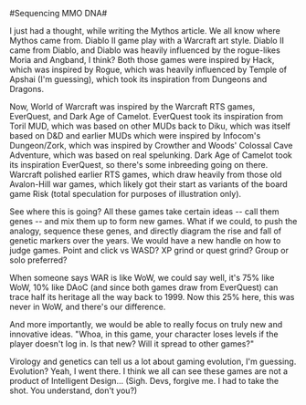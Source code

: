 #Sequencing MMO DNA#

I just had a thought, while writing the Mythos article. We all know where Mythos came from. Diablo II game play with a Warcraft art style. Diablo II came from Diablo, and Diablo was heavily influenced by the rogue-likes Moria and Angband, I think? Both those games were inspired by Hack, which was inspired by Rogue, which was heavily influenced by Temple of Apshai (I'm guessing), which took its inspiration from Dungeons and Dragons.

Now, World of Warcraft was inspired by the Warcraft RTS games, EverQuest, and Dark Age of Camelot. EverQuest took its inspiration from Toril MUD, which was based on other MUDs back to Diku, which was itself based on D&D and earlier MUDs which were inspired by Infocom's Dungeon/Zork, which was inspired by Crowther and Woods' Colossal Cave Adventure, which was based on real spelunking. Dark Age of Camelot took its inspiration EverQuest, so there's some inbreeding going on there. Warcraft polished earlier RTS games, which draw heavily from those old Avalon-Hill war games, which likely got their start as variants of the board game Risk (total speculation for purposes of illustration only).

See where this is going? All these games take certain ideas -- call them genes -- and mix them up to form new games. What if we could, to push the analogy, sequence these genes, and directly diagram the rise and fall of genetic markers over the years. We would have a new handle on how to judge games. Point and click vs WASD? XP grind or quest grind? Group or solo preferred?

When someone says WAR is like WoW, we could say well, it's 75% like WoW, 10% like DAoC (and since both games draw from EverQuest) can trace half its heritage all the way back to 1999. Now this 25% here, this was never in WoW, and there's our difference.

And more importantly, we would be able to really focus on truly new and innovative ideas. "Whoa, in this game, your character loses levels if the player doesn't log in. Is that new? Will it spread to other games?"

Virology and genetics can tell us a lot about gaming evolution, I'm guessing. Evolution? Yeah, I went there. I think we all can see these games are not a product of Intelligent Design... (Sigh. Devs, forgive me. I had to take the shot. You understand, don't you?)
